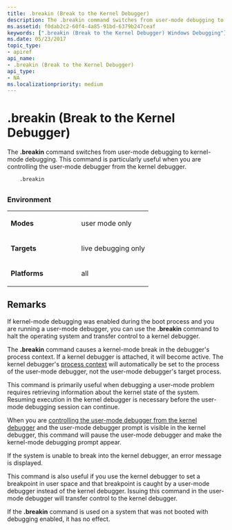 ```yaml
---
title: .breakin (Break to the Kernel Debugger)
description: The .breakin command switches from user-mode debugging to kernel-mode debugging. This command is particularly useful when you are controlling the user-mode debugger from the kernel debugger.
ms.assetid: f0dab2c2-60f4-4a85-91bd-6379b247ceaf
keywords: [".breakin (Break to the Kernel Debugger) Windows Debugging"]
ms.date: 05/23/2017
topic_type:
- apiref
api_name:
- .breakin (Break to the Kernel Debugger)
api_type:
- NA
ms.localizationpriority: medium
---
```


# .breakin (Break to the Kernel Debugger)


The **.breakin** command switches from user-mode debugging to kernel-mode debugging. This command is particularly useful when you are controlling the user-mode debugger from the kernel debugger.

```dbgcmd
    .breakin 
```

## <span id="ddk_meta_break_to_the_kernel_debugger_dbg"></span><span id="DDK_META_BREAK_TO_THE_KERNEL_DEBUGGER_DBG"></span>


### <span id="Environment"></span><span id="environment"></span><span id="ENVIRONMENT"></span>Environment

<table>
<colgroup>
<col width="50%" />
<col width="50%" />
</colgroup>
<tbody>
<tr class="odd">
<td align="left"><p><strong>Modes</strong></p></td>
<td align="left"><p>user mode only</p></td>
</tr>
<tr class="even">
<td align="left"><p><strong>Targets</strong></p></td>
<td align="left"><p>live debugging only</p></td>
</tr>
<tr class="odd">
<td align="left"><p><strong>Platforms</strong></p></td>
<td align="left"><p>all</p></td>
</tr>
</tbody>
</table>

 

Remarks
-------

If kernel-mode debugging was enabled during the boot process and you are running a user-mode debugger, you can use the **.breakin** command to halt the operating system and transfer control to a kernel debugger.

The **.breakin** command causes a kernel-mode break in the debugger's process context. If a kernel debugger is attached, it will become active. The kernel debugger's [process context](changing-contexts.md) will automatically be set to the process of the user-mode debugger, not the user-mode debugger's target process.

This command is primarily useful when debugging a user-mode problem requires retrieving information about the kernel state of the system. Resuming execution in the kernel debugger is necessary before the user-mode debugging session can continue.

When you are [controlling the user-mode debugger from the kernel debugger](controlling-the-user-mode-debugger-from-the-kernel-debugger.md) and the user-mode debugger prompt is visible in the kernel debugger, this command will pause the user-mode debugger and make the kernel-mode debugging prompt appear.

If the system is unable to break into the kernel debugger, an error message is displayed.

This command is also useful if you use the kernel debugger to set a breakpoint in user space and that breakpoint is caught by a user-mode debugger instead of the kernel debugger. Issuing this command in the user-mode debugger will transfer control to the kernel debugger.

If the **.breakin** command is used on a system that was not booted with debugging enabled, it has no effect.

 

 





